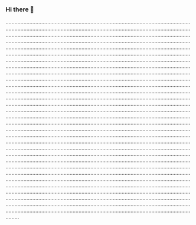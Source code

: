 ### Hi there 👋

.............................................................................................................................................................................................................................................................................................................................................................................................................................................................................................................................................................................................................................................................................................................................................................................................................................................................................................................................................................................................................................................................................................................................................................................................................................................................................................................................................................................................................................................................................................................................................................................................................................................................................................................................................................................................................................................................................................................................................................................................................................................................................................................................................................................................................................................................................................................................................................................................................................................................................................................................................................................................................................................................................................................................................................................................................................................................................................................................................................................................................................................................................................................................................................................................................................................................................................................................................................................................................................................................................................................................................................................................................................................................................................................................................................................................................................................................................................................................................................................................................